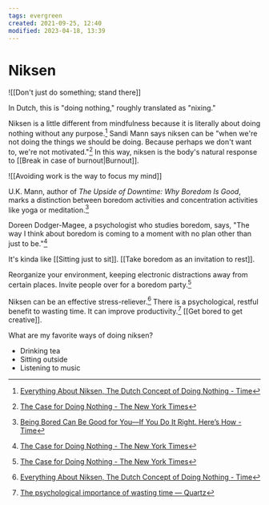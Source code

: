 ```yaml
---
tags: evergreen 
created: 2021-09-25, 12:40
modified: 2023-04-18, 13:39
---
```


# Niksen
![[Don't just do something; stand there]]

In Dutch, this is "doing nothing," roughly translated as "nixing."

Niksen is a little different from mindfulness because it is literally about doing nothing without any purpose.[^1] Sandi Mann says niksen can be "when we're not doing the things we should be doing. Because perhaps we don't want to, we're not motivated."[^2] In this way, niksen is the body's natural response to [[Break in case of burnout|Burnout]].

![[Avoiding work is the way to focus my mind]]

U.K. Mann, author of _The Upside of Downtime: Why Boredom Is Good_, marks a distinction between boredom activities and concentration activities like yoga or meditation.[^3]

Doreen Dodger-Magee, a psychologist who studies boredom, says, "The way I think about boredom is coming to a moment with no plan other than just to be."[^2]

It's kinda like [[Sitting just to sit]]. [[Take boredom as an invitation to rest]].

Reorganize your environment, keeping electronic distractions away from certain places. Invite people over for a boredom party.[^2]

Niksen can be an effective stress-reliever.[^1] There is a psychological, restful benefit to wasting time. It can improve productivity.[^4] [[Get bored to get creative]].

What are my favorite ways of doing niksen?
- Drinking tea
- Sitting outside
- Listening to music

[^1]: [Everything About Niksen, The Dutch Concept of Doing Nothing - Time](https://time.com/5622094/what-is-niksen/)
[^2]: [The Case for Doing Nothing - The New York Times](https://www.nytimes.com/2019/04/29/smarter-living/the-case-for-doing-nothing.html?mc=contentTWdom&ad-keywords=auddevgate)
[^3]: [Being Bored Can Be Good for You—If You Do It Right. Here’s How - Time](https://time.com/5480002/benefits-of-boredom/)
[^4]: [The psychological importance of wasting time — Quartz](https://qz.com/970924/the-psychological-importance-of-wasting-time/)